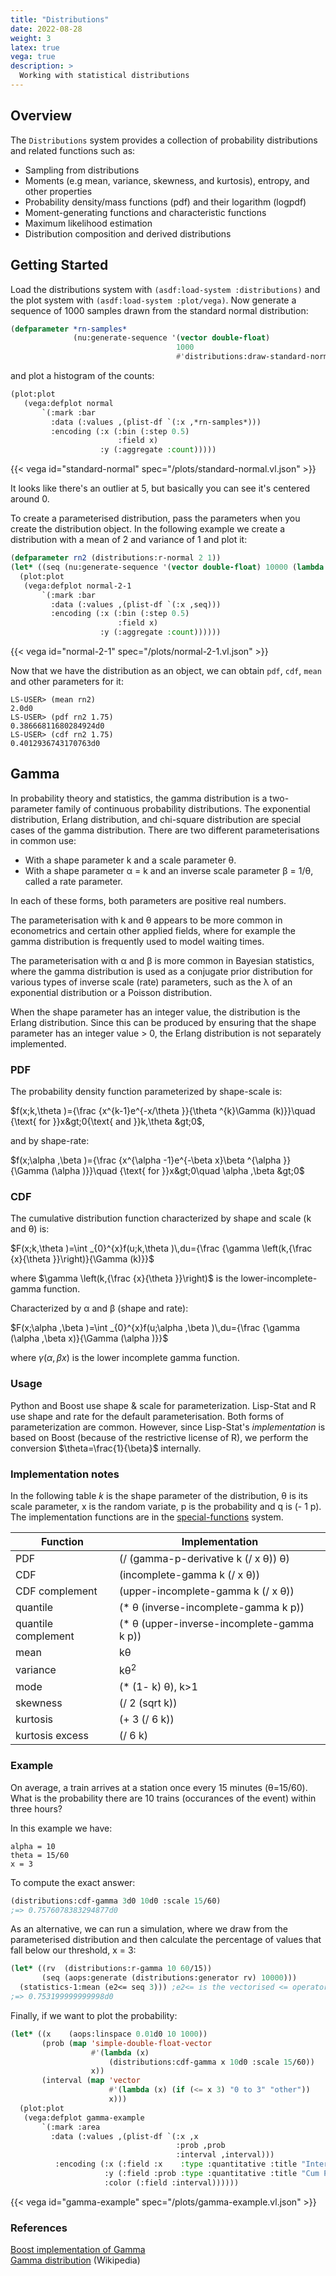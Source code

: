 ```yaml
---
title: "Distributions"
date: 2022-08-28
weight: 3
latex: true
vega: true
description: >
  Working with statistical distributions
---
```


## Overview

The `Distributions` system provides a collection of probability distributions and related functions such as:

- Sampling from distributions
- Moments (e.g mean, variance, skewness, and kurtosis), entropy, and other properties
- Probability density/mass functions (pdf) and their logarithm (logpdf)
- Moment-generating functions and characteristic functions
- Maximum likelihood estimation
- Distribution composition and derived distributions

## Getting Started

Load the distributions system with `(asdf:load-system :distributions)` and the plot system with `(asdf:load-system :plot/vega)`. Now generate a sequence of 1000 samples drawn from the standard normal distribution:

```lisp
(defparameter *rn-samples*
              (nu:generate-sequence '(vector double-float)
			            			 1000
				                     #'distributions:draw-standard-normal))
```
and plot a histogram of the counts:

```lisp
(plot:plot
   (vega:defplot normal
       `(:mark :bar
	     :data (:values ,(plist-df `(:x ,*rn-samples*)))
	     :encoding (:x (:bin (:step 0.5)
	                    :field x)
		            :y (:aggregate :count)))))
```

{{< vega id="standard-normal" spec="/plots/standard-normal.vl.json" >}}

It looks like there's an outlier at 5, but basically you can see it's centered around 0.

To create a parameterised distribution, pass the parameters when you create the distribution object.  In the following example we create a distribution with a mean of 2 and variance of 1 and plot it:

```lisp
(defparameter rn2 (distributions:r-normal 2 1))
(let* ((seq (nu:generate-sequence '(vector double-float) 10000 (lambda () (distributions:draw rn2)))))
  (plot:plot
   (vega:defplot normal-2-1
       `(:mark :bar
	     :data (:values ,(plist-df `(:x ,seq)))
	     :encoding (:x (:bin (:step 0.5)
			            :field x)
		            :y (:aggregate :count))))))
```
{{< vega id="normal-2-1" spec="/plots/normal-2-1.vl.json" >}}

Now that we have the distribution as an object, we can obtain `pdf`, `cdf`, `mean` and other parameters for it:

```
LS-USER> (mean rn2)
2.0d0
LS-USER> (pdf rn2 1.75)
0.38666811680284924d0
LS-USER> (cdf rn2 1.75)
0.4012936743170763d0
```

## Gamma

In probability theory and statistics, the gamma distribution is a two-parameter family of continuous probability distributions. The exponential distribution, Erlang distribution, and chi-square distribution are special cases of the gamma distribution. There are two different parameterisations in common use:

- With a shape parameter k and a scale parameter θ.
- With a shape parameter α = k and an inverse scale parameter β = 1/θ, called a rate parameter.

In each of these forms, both parameters are positive real numbers.

The parameterisation with k and θ appears to be more common in econometrics and certain other applied fields, where for example the gamma distribution is frequently used to model waiting times.

The parameterisation with α and β is more common in Bayesian statistics, where the gamma distribution is used as a conjugate prior distribution for various types of inverse scale (rate) parameters, such as the λ of an exponential distribution or a Poisson distribution.

When the shape parameter has an integer value, the distribution is the Erlang distribution.  Since this can be produced by ensuring that the shape parameter has an integer value > 0, the Erlang distribution is not separately implemented.

### PDF

The probability density function parameterized by shape-scale is:

$f(x;k,\theta )={\frac {x^{k-1}e^{-x/\theta }}{\theta ^{k}\Gamma (k)}}\quad {\text{ for }}x&gt;0{\text{ and }}k,\theta &gt;0$,

and by shape-rate:

$f(x;\alpha ,\beta )={\frac {x^{\alpha -1}e^{-\beta x}\beta ^{\alpha }}{\Gamma (\alpha )}}\quad {\text{ for }}x&gt;0\quad \alpha ,\beta &gt;0$

### CDF

The cumulative distribution function characterized by shape and scale (k and θ) is:

$F(x;k,\theta )=\int _{0}^{x}f(u;k,\theta )\,du={\frac {\gamma \left(k,{\frac {x}{\theta }}\right)}{\Gamma (k)}}$

where $\gamma \left(k,{\frac {x}{\theta }}\right)$ is the lower-incomplete-gamma function.

Characterized by α and β (shape and rate):

$F(x;\alpha ,\beta )=\int _{0}^{x}f(u;\alpha ,\beta )\,du={\frac {\gamma (\alpha ,\beta x)}{\Gamma (\alpha )}}$

where $\gamma (\alpha ,\beta x)$ is the lower incomplete gamma function.

### Usage

Python and Boost use shape & scale for parameterization.  Lisp-Stat and R use shape and rate for the default parameterisation.  Both forms of parameterization are common.  However, since Lisp-Stat's *implementation* is based on Boost (because of the restrictive license of R), we perform the conversion $\theta=\frac{1}{\beta}$ internally.

### Implementation notes

In the following table *k* is the shape parameter of the distribution, θ is its scale parameter, x is the random variate, p is the probability and q is (- 1 p).  The implementation functions are in the [special-functions](https://github.com/Lisp-Stat/special-functions) system.

| Function            | Implementation                             |
|---------------------|--------------------------------------------|
| PDF                 | (/ (gamma-p-derivative k (/ x θ)) θ)       |
| CDF                 | (incomplete-gamma k (/ x θ))               |
| CDF complement      | (upper-incomplete-gamma k (/ x θ))         |
| quantile            | (* θ (inverse-incomplete-gamma k p))       |
| quantile complement | (* θ (upper-inverse-incomplete-gamma k p)) |
| mean                | kθ                                         |
| variance            | kθ<sup>2</sup>                             |
| mode                | (* (1- k) θ), k>1                          |
| skewness            | (/ 2 (sqrt k))                             |
| kurtosis            | (+ 3 (/ 6 k))                              |
| kurtosis excess     | (/ 6 k)                                    |


### Example
<!-- From: https://rpubs.com/mpfoley73/459051
 other examples of plotting gamma at https://www.statology.org/gamma-distribution-in-r/ -->
On average, a train arrives at a station once every 15 minutes (θ=15/60). What is the probability there are 10 trains (occurances of the event) within three hours?

In this example we have:
```
alpha = 10
theta = 15/60
x = 3
```
To compute the exact answer:
```lisp
(distributions:cdf-gamma 3d0 10d0 :scale 15/60)
;=> 0.7576078383294877d0
```
As an alternative, we can run a simulation, where we draw from the parameterised distribution and then calculate the percentage of values that fall below our threshold, x = 3:
```lisp
(let* ((rv  (distributions:r-gamma 10 60/15))
       (seq (aops:generate (distributions:generator rv) 10000)))
  (statistics-1:mean (e2<= seq 3))) ;e2<= is the vectorised <= operator
;=> 0.753199999999998d0
```
Finally, if we want to plot the probability:
```lisp
(let* ((x    (aops:linspace 0.01d0 10 1000))
       (prob (map 'simple-double-float-vector
		          #'(lambda (x)
		              (distributions:cdf-gamma x 10d0 :scale 15/60))
		          x))
       (interval (map 'vector
		              #'(lambda (x) (if (<= x 3) "0 to 3" "other"))
		              x)))
  (plot:plot
   (vega:defplot gamma-example
       `(:mark :area
	     :data (:values ,(plist-df `(:x ,x
                                     :prob ,prob
		                             :interval ,interval)))
	      :encoding (:x (:field :x    :type :quantitative :title "Interval (x)")
		             :y (:field :prob :type :quantitative :title "Cum Probability")
		             :color (:field :interval))))))
```
{{< vega id="gamma-example" spec="/plots/gamma-example.vl.json" >}}


### References

[Boost implementation of Gamma](https://www.boost.org/doc/libs/1_80_0/libs/math/doc/html/math_toolkit/dist_ref/dists/gamma_dist.html)</br>
[Gamma distribution](https://en.wikipedia.org/wiki/Gamma_distribution) (Wikipedia)




